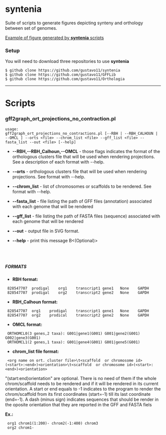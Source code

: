 # syntenia
Suite of scripts to generate figures depicting synteny and orthology between set of genomes.

[Example of figure generated by **syntenia** scripts](http://www.google.com/imgres?imgurl=http://www.nature.com/ng/journal/v45/n5/images/ng.2585-F1.jpg&imgrefurl=http://www.nature.com/ng/journal/v45/n5/fig_tab/ng.2585_F1.html&h=350&w=946&tbnid=nc6NCfH-xQMlOM:&zoom=1&docid=426ljHgTbrBRQM&ei=aijRVMjxL4TgggT11IHABw&tbm=isch&ved=0CB4QMygAMAA)


### Setup
You will need to download three repositories to use **syntenia**

```
$ github clone https://github.com/gustavo11/syntenia
$ github clone https://github.com/gustavo11/GFFLib
$ github clone https://github.com/gustavo11/Orthologia
```

-----

# Scripts

### **gff2graph_ort_projections_no_contraction.pl**
```
usage:
gff2graph_ort_projections_no_contractions.pl [--RBH | --RBH_CALHOUN | --OMCL ] --orts <file> --chrom_list <file> --gff_list <file> --fasta_list --out <file> [--help]

```
* **--RBH,--RBH_Calhoun,--OMCL** - those flags indicates the format of the orthologous clusters file that will be used when rendering projections. 
See  a description of each format with --help.

* **--orts** - orthologous clusters file that will be used when rendering projections. See format with --help.

* **--chrom_list** - list of chromosomes or scaffolds to be rendered. See format with --help.

* **--fasta_list** - file listing the path of GFF files (annotation) associated with each genome that will be rendered 

* **--gff_list** - file listing the path of FASTA files (sequence) associated with each genome that will be rendered 

* **--out** - output file in SVG format.

* **--help** - print this message B<(Optional)>

<BR>
<BR>

##### FORMATS

* **RBH format:**

```
 828547707	prodigal	org1	transcript1	gene1	None	GAPDH
 828547707	prodigal	org2	transcript2	gene2	None	GAPDH
```

* **RBH_Calhoun format:**

```  
 828547707	org1	prodigal	transcript1	gene1	None	GAPDH
 828547707	org2	prodical	transcript2	gene2	None	GAPDH
```

* **OMCL format:**  

```
 ORTHOMCL0(3 genes,2 taxa): G001|gene1(G001) G001|gene2(G001) G002|gene3(G001)
 ORTHOMCL1(2 genes,1 taxa): G001|gene4(G001) G001|gene5(G001)
```

* **chrom_list file format:**

```
 <org name on ort. cluster file>\t<scaffold  or chromosome id>(<start>:<end>)<orientation>\t<scaffold  or chromosome id>(<start>:<end>)<orientation>
```

 "(start:end)orientation" are optional. There is no need of them if the whole chrom/scaffold needs to be rendered and if it will be rendered 
 in its current orientation. A start or end equals to -1 indicates to the program to render the chrom/scaffold from its first coordinates (start=-1)
 till its last coordinate (end=-1). A dash (minus sign) indicates sequences that should be render in the oposite orientation that they are 
 reported in the GFF and FASTA fiels  

**Ex.:**
```
 org1 chrom1(1:200)- chrom2(-1:400) chrom3
 org2 chrom1-
```




